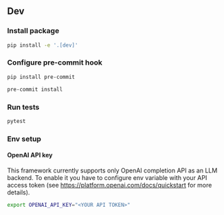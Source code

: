 ## Dev

### Install package
```bash
pip install -e '.[dev]'
```

### Configure pre-commit hook
```bash
pip install pre-commit
```

```bash
pre-commit install
```

### Run tests
```bash
pytest
```

### Env setup

#### OpenAI API key
This framework currently supports only OpenAI completion API
as an LLM backend. To enable it you have to configure env variable
with your API access token (see https://platform.openai.com/docs/quickstart for more details).
```bash
export OPENAI_API_KEY="<YOUR API TOKEN>"
```
